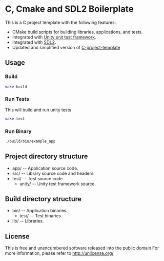 # C, Cmake and SDL2 Boilerplate

This is a C project template with the following features:

 - CMake build scripts for building libraries, applications, and tests.
 - Integrated with [Unity unit test framework](https://github.com/ThrowTheSwitch/Unity).
 - Integrated with [SDL2](https://www.libsdl.org/).
 - Updated and simplified version of [C-project-template](https://github.com/peterdn/C-project-template)

## Usage

### Build

```bash
make build
```

### Run Tests
This will build and run unity tests

```bash
make test
```

### Run Binary

```bash
./build/bin/example_app
```

## Project directory structure

 - app/ -- Application source code.
 - src/ -- Library source code and headers.
 - test/ -- Test source code.
   - unity/ -- Unity test framework source.

## Build directory structure

 - bin/ -- Application binaries.
   - test/ -- Test binaries.
 - lib/ -- Libraries.

## License
This is free and unencumbered software released into the public domain
For more information, please refer to <http://unlicense.org/>
